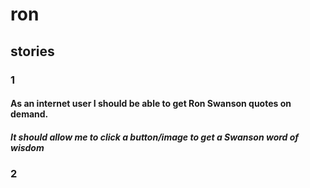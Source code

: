 # ron

## stories
### 1
#### As an internet user I should be able to get Ron Swanson quotes on demand.

##### It should allow me to click a button/image to get a Swanson word of wisdom
### 2